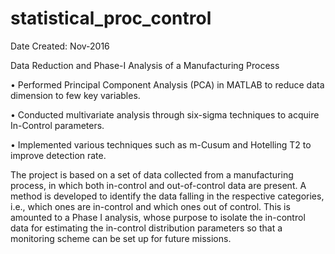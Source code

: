 # statistical_proc_control

Date Created: Nov-2016

Data Reduction and Phase-I Analysis of a Manufacturing Process

• Performed Principal Component Analysis (PCA) in MATLAB to reduce data dimension to few key variables.

• Conducted multivariate analysis through six-sigma techniques to acquire In-Control parameters.

• Implemented various  techniques such as m-Cusum and Hotelling T2 to improve detection rate.

The project is based on a set of data collected from a manufacturing process, in which both in-control and out-of-control data are present. A method is developed to identify the data falling in the respective categories, i.e., which ones are in-control and which ones out of control. This is amounted to a Phase I analysis, whose purpose to isolate the in-control data for estimating the in-control distribution parameters so that a monitoring scheme can be set up for future missions.
